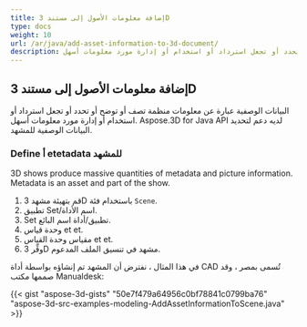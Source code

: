 ```yaml
---
title: إضافة معلومات الأصول إلى مستند 3D
type: docs
weight: 10
url: /ar/java/add-asset-information-to-3d-document/
description: البيانات الوصفية عبارة عن معلومات منظمة تصف أو توضح أو تحدد أو تجعل استرداد أو استخدام أو إدارة مورد معلومات أسهل. Aspose.3D for Java API لديه دعم لتحديد البيانات الوصفية للمشهد.
---
```

##  **إضافة معلومات الأصول إلى مستند 3D**
البيانات الوصفية عبارة عن معلومات منظمة تصف أو توضح أو تحدد أو تجعل استرداد أو استخدام أو إدارة مورد معلومات أسهل. Aspose.3D for Java API لديه دعم لتحديد البيانات الوصفية للمشهد.
###  **Define أ etetadata للمشهد**
3D shows produce massive quantities of metadata and picture information. Metadata is an asset and part of the show.

1. قم بتهيئة مشهد 3D باستخدام فئة `Scene`.
1. تطبيق Set/اسم الأداة.
1. Set تطبيق/أداة اسم البائع.
1. وحدة قياس et et.
1. مقياس وحدة القياس et et.
1. وفِّر 3D مشهد في تنسيق الملف المدعوم.

في هذا المثال ، نفترض أن المشهد تم إنشاؤه بواسطة أداة CAD تُسمى بمصر ، وقد صممها مكتب Manualdesk:

{{< gist "aspose-3d-gists" "50e7f479a64956c0bf78841c0799ba76" "aspose-3d-src-examples-modeling-AddAssetInformationToScene.java" >}}
